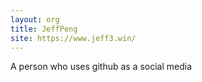 ```yaml
---
layout: org
title: JeffPeng
site: https://www.jeff3.win/
---
```

A person who uses github as a social media
